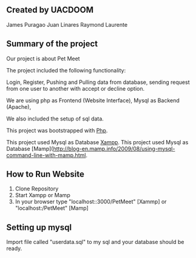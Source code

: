 ## Created by UACDOOM
James Puragao
Juan Linares
Raymond Laurente

## Summary of the project
Our project is about Pet Meet

The project included the following functionality: 

Login, Register, Pushing and Pulling data from database, sending request from one user to another with accept or decline option.

We are using php as Frontend (Website Interface), Mysql as Backend (Apache), 


We also included the setup of sql data.

This project was bootstrapped with [Php](https://www.php.net/manual/en/language.types.resource.php).

This project used Mysql as Database [Xampp](https://blog.templatetoaster.com/xampp-mysql/).
This project used Mysql as Database [Mamp](http://blog-en.mamp.info/2009/08/using-mysql-command-line-with-mamp.html.



## How to Run Website
1. Clone Repository
2. Start Xampp or Mamp
3. In your browser type "localhost::3000/PetMeet" [Xammp] or "localhost:/PetMeet" [Mamp]

## Setting up mysql
Import file called "userdata.sql" to my sql and your database should be ready. 
